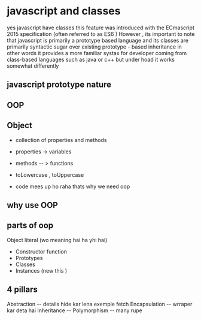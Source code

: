 # javascript and classes

 yes javascript have classes this feature was introduced with the ECmascript 2015  specification (often referred to as ES6 ) However , its important to note that javascript is primarily a prototype based language and its classes are primarily syntactic sugar over existing prototype - based inheritance 
 in other words it provides a more familiar systax for developer coming from class-based languages such as java or c++
 but under hoad it works somewhat differently

 ## javascript prototype nature 

## OOP 


## Object 

- collection of  properties  and methods 
- properties -> variables
- methods  -- > functions

- toLowercase , toUppercase 


- code mees up ho raha thats why we need oop 

## why use OOP


## parts of oop

Object literal (wo meaning hai ha yhi hai)


- Constructor function
- Prototypes
- Classes 
- Instances  (new this )


## 4 pillars 

Abstraction  -- details hide kar lena exemple  fetch 
Encapsulation -- wrraper kar deta hai 
Inheritance  -- 
Polymorphism -- many rupe


